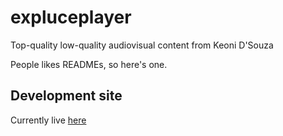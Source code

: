 # expluceplayer
Top-quality low-quality audiovisual content from Keoni D'Souza

People likes READMEs, so here's one.

## Development site

Currently live [here](https://expluceplayer.co.uk)
